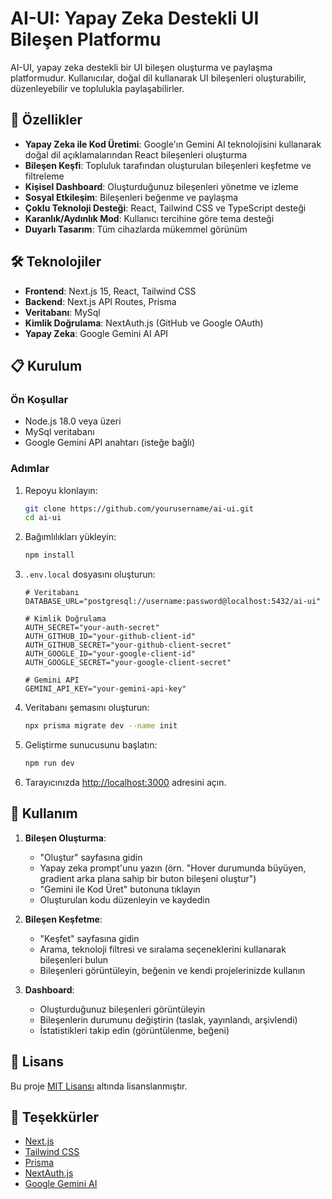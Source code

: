 # AI-UI: Yapay Zeka Destekli UI Bileşen Platformu

AI-UI, yapay zeka destekli bir UI bileşen oluşturma ve paylaşma platformudur. Kullanıcılar, doğal dil kullanarak UI bileşenleri oluşturabilir, düzenleyebilir ve toplulukla paylaşabilirler.

## 🚀 Özellikler

- **Yapay Zeka ile Kod Üretimi**: Google'ın Gemini AI teknolojisini kullanarak doğal dil açıklamalarından React bileşenleri oluşturma
- **Bileşen Keşfi**: Topluluk tarafından oluşturulan bileşenleri keşfetme ve filtreleme
- **Kişisel Dashboard**: Oluşturduğunuz bileşenleri yönetme ve izleme
- **Sosyal Etkileşim**: Bileşenleri beğenme ve paylaşma
- **Çoklu Teknoloji Desteği**: React, Tailwind CSS ve TypeScript desteği
- **Karanlık/Aydınlık Mod**: Kullanıcı tercihine göre tema desteği
- **Duyarlı Tasarım**: Tüm cihazlarda mükemmel görünüm

## 🛠️ Teknolojiler

- **Frontend**: Next.js 15, React, Tailwind CSS
- **Backend**: Next.js API Routes, Prisma
- **Veritabanı**: MySql
- **Kimlik Doğrulama**: NextAuth.js (GitHub ve Google OAuth)
- **Yapay Zeka**: Google Gemini AI API

## 📋 Kurulum

### Ön Koşullar

- Node.js 18.0 veya üzeri
- MySql veritabanı
- Google Gemini API anahtarı (isteğe bağlı)

### Adımlar

1. Repoyu klonlayın:

   ```bash
   git clone https://github.com/yourusername/ai-ui.git
   cd ai-ui
   ```

2. Bağımlılıkları yükleyin:

   ```bash
   npm install
   ```

3. `.env.local` dosyasını oluşturun:

   ```
   # Veritabanı
   DATABASE_URL="postgresql://username:password@localhost:5432/ai-ui"

   # Kimlik Doğrulama
   AUTH_SECRET="your-auth-secret"
   AUTH_GITHUB_ID="your-github-client-id"
   AUTH_GITHUB_SECRET="your-github-client-secret"
   AUTH_GOOGLE_ID="your-google-client-id"
   AUTH_GOOGLE_SECRET="your-google-client-secret"

   # Gemini API
   GEMINI_API_KEY="your-gemini-api-key"
   ```

4. Veritabanı şemasını oluşturun:

   ```bash
   npx prisma migrate dev --name init
   ```

5. Geliştirme sunucusunu başlatın:

   ```bash
   npm run dev
   ```

6. Tarayıcınızda [http://localhost:3000](http://localhost:3000) adresini açın.

## 🧩 Kullanım

1. **Bileşen Oluşturma**:

   - "Oluştur" sayfasına gidin
   - Yapay zeka prompt'unu yazın (örn. "Hover durumunda büyüyen, gradient arka plana sahip bir buton bileşeni oluştur")
   - "Gemini ile Kod Üret" butonuna tıklayın
   - Oluşturulan kodu düzenleyin ve kaydedin

2. **Bileşen Keşfetme**:

   - "Keşfet" sayfasına gidin
   - Arama, teknoloji filtresi ve sıralama seçeneklerini kullanarak bileşenleri bulun
   - Bileşenleri görüntüleyin, beğenin ve kendi projelerinizde kullanın

3. **Dashboard**:
   - Oluşturduğunuz bileşenleri görüntüleyin
   - Bileşenlerin durumunu değiştirin (taslak, yayınlandı, arşivlendi)
   - İstatistikleri takip edin (görüntülenme, beğeni)

## 📝 Lisans

Bu proje [MIT Lisansı](LICENSE) altında lisanslanmıştır.

## 🙏 Teşekkürler

- [Next.js](https://nextjs.org)
- [Tailwind CSS](https://tailwindcss.com)
- [Prisma](https://prisma.io)
- [NextAuth.js](https://next-auth.js.org)
- [Google Gemini AI](https://ai.google.dev)
